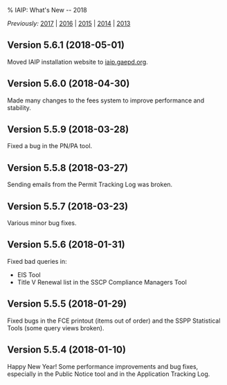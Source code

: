 % IAIP: What's New -- 2018

*Previously:* [2017](changelog-2017.html) | [2016](changelog-2016.html) | [2015](changelog-2015.html) | [2014](changelog-2014.html) | [2013](changelog-2013.html)

## Version 5.6.1 <span>(2018-05-01)</span>

Moved IAIP installation website to [iaip.gaepd.org](https://iaip.gaepd.org/).

## Version 5.6.0 <span>(2018-04-30)</span>

Made many changes to the fees system to improve performance and stability.

## Version 5.5.9 <span>(2018-03-28)</span>

Fixed a bug in the PN/PA tool.

## Version 5.5.8 <span>(2018-03-27)</span>

Sending emails from the Permit Tracking Log was broken.

## Version 5.5.7 <span>(2018-03-23)</span>

Various minor bug fixes.

## Version 5.5.6 <span>(2018-01-31)</span>

Fixed bad queries in:

* EIS Tool
* Title V Renewal list in the SSCP Compliance Managers Tool

## Version 5.5.5 <span>(2018-01-29)</span>

Fixed bugs in the FCE printout (items out of order) and the SSPP Statistical Tools (some query views broken).

## Version 5.5.4 <span>(2018-01-10)</span>

Happy New Year! Some performance improvements and bug fixes, especially in the Public Notice tool and in the Application Tracking Log.
